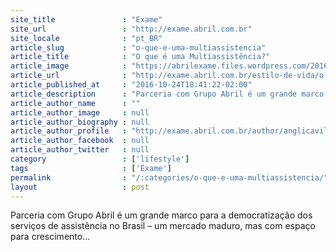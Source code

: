 ```yaml
---
site_title               : "Exame"
site_url                 : "http://exame.abril.com.br"
site_locale              : "pt_BR"
article_slug             : "o-que-e-uma-multiassistencia"
article_title            : "O que é uma Multiassistência?"
article_image            : "https://abrilexame.files.wordpress.com/2016/10/banner_home_2.jpg?quality=70&strip=all&w=1024"
article_url              : "http://exame.abril.com.br/estilo-de-vida/o-que-e-uma-multiassistencia/"
article_published_at     : "2016-10-24T18:41:22-02:00"
article_description      : "Parceria com Grupo Abril é um grande marco para a democratização dos serviços de assistência no Brasil – um mercado maduro, mas com espaço para crescimento..."
article_author_name      : ""
article_author_image     : null
article_author_biography : null
article_author_profile   : "http://exame.abril.com.br/author/anglicavilela/"
article_author_facebook  : null
article_author_twitter   : null
category                 : ['lifestyle']
tags                     : ['Exame']
permalink                : "/:categories/o-que-e-uma-multiassistencia/"
layout                   : post
---
```


Parceria com Grupo Abril é um grande marco para a democratização dos serviços de assistência no Brasil – um mercado maduro, mas com espaço para crescimento...
